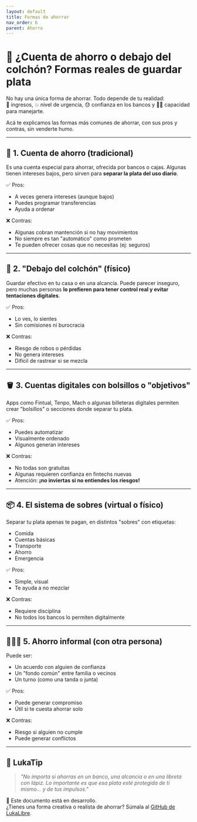 ```yaml
---
layout: default
title: Formas de ahorrar
nav_order: 6
parent: Ahorro
---
```


# 💼 ¿Cuenta de ahorro o debajo del colchón? Formas reales de guardar plata

No hay una única forma de ahorrar. Todo depende de tu realidad:  
💸 ingresos, 💥 nivel de urgencia, 😓 confianza en los bancos y 🤹‍♀️ capacidad para manejarte.

Acá te explicamos las formas más comunes de ahorrar, con sus pros y contras, sin venderte humo.

---

## 🏦 1. Cuenta de ahorro (tradicional)

Es una cuenta especial para ahorrar, ofrecida por bancos o cajas. Algunas tienen intereses bajos, pero sirven para **separar la plata del uso diario**.

✅ Pros:
- A veces genera intereses (aunque bajos)
- Puedes programar transferencias
- Ayuda a ordenar

❌ Contras:
- Algunas cobran mantención si no hay movimientos
- No siempre es tan "automático" como prometen
- Te pueden ofrecer cosas que no necesitas (ej: seguros)

---

## 🧳 2. "Debajo del colchón" (físico)

Guardar efectivo en tu casa o en una alcancía. Puede parecer inseguro, pero muchas personas **lo prefieren para tener control real y evitar tentaciones digitales**.

✅ Pros:
- Lo ves, lo sientes
- Sin comisiones ni burocracia

❌ Contras:
- Riesgo de robos o pérdidas
- No genera intereses
- Difícil de rastrear si se mezcla

---

## 🪣 3. Cuentas digitales con bolsillos o "objetivos"

Apps como Fintual, Tenpo, Mach o algunas billeteras digitales permiten crear "bolsillos" o secciones donde separar tu plata.

✅ Pros:
- Puedes automatizar
- Visualmente ordenado
- Algunos generan intereses

❌ Contras:
- No todas son gratuitas
- Algunas requieren confianza en fintechs nuevas
- Atención: **¡no inviertas si no entiendes los riesgos!**

---

## 📦 4. El sistema de sobres (virtual o físico)

Separar tu plata apenas te pagan, en distintos "sobres" con etiquetas:

- Comida
- Cuentas básicas
- Transporte
- Ahorro
- Emergencia

✅ Pros:
- Simple, visual
- Te ayuda a no mezclar

❌ Contras:
- Requiere disciplina
- No todos los bancos lo permiten digitalmente

---

## 🧑‍🤝‍🧑 5. Ahorro informal (con otra persona)

Puede ser:
- Un acuerdo con alguien de confianza
- Un "fondo común" entre familia o vecinos
- Un turno (como una tanda o junta)

✅ Pros:
- Puede generar compromiso
- Útil si te cuesta ahorrar solo

❌ Contras:
- Riesgo si alguien no cumple
- Puede generar conflictos

---

## 🧠 LukaTip

> *"No importa si ahorras en un banco, una alcancía o en una libreta con lápiz. Lo importante es que esa plata esté protegida de ti mismo... y de tus impulsos."*

📌 Este documento está en desarrollo.  
¿Tienes una forma creativa o realista de ahorrar? Súmala al [GitHub de LukaLibre](https://github.com/raestrada/lukalibre).
